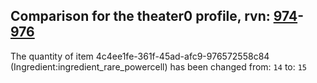 ## Comparison for the theater0 profile, rvn: [974](https://github.com/PRO100KatYT/FortniteProfileRevisions/tree/main/profiles/theater0/974%20theater0.json)-[976](https://github.com/PRO100KatYT/FortniteProfileRevisions/tree/main/profiles/theater0/976%20theater0.json)

The quantity of item 4c4ee1fe-361f-45ad-afc9-976572558c84 (Ingredient:ingredient_rare_powercell) has been changed from: `14` to: `15`
<br><br>
